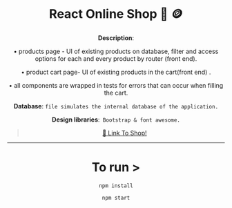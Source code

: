 <div align="center">
 
**<h1 align="center">React Online Shop :iphone: 🪙 </h1>**

**Description**: 

• 	products page - UI of existing products on database, filter and access options for each and every product by router (front end). 

• 	product cart page-  UI of existing products in the cart(front end) .

• 	all components are wrapped in tests for errors that can occur when filling the cart. 



**Database**: `file simulates the internal database of the application.`

**Design libraries**:` Bootstrap & font awesome.`

 > [🔗 Link To Shop! ](https://benjamin-1-ws.github.io/react_online_shop/dist/index.html)

---

# To run >

`npm install`

`npm start`
 
 
</div>
